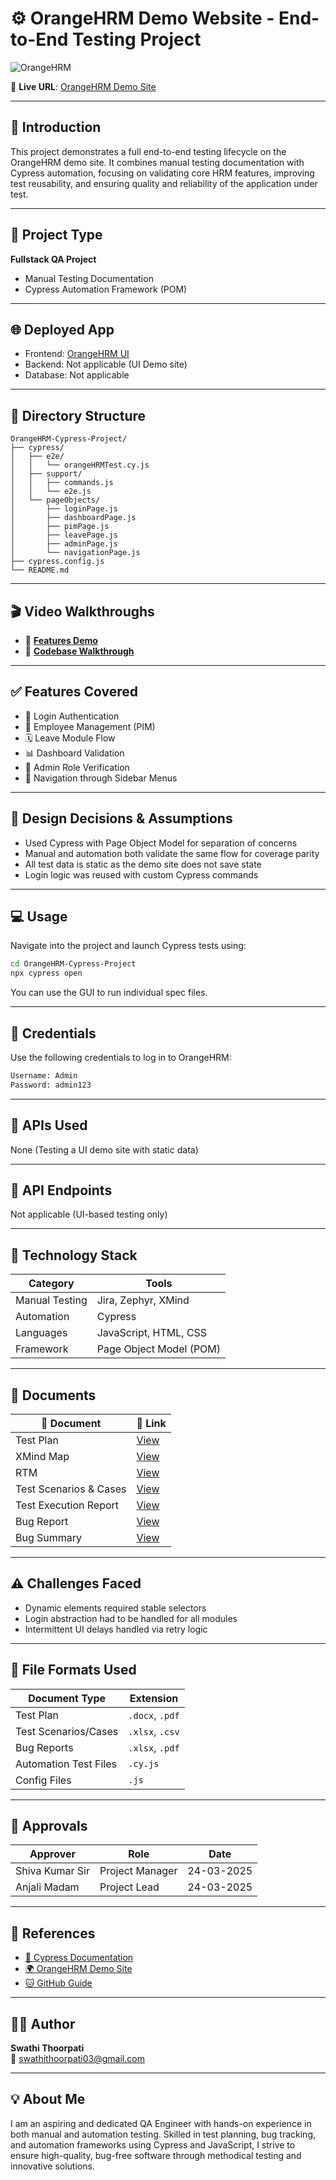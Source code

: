 # ⚙️ OrangeHRM Demo Website - End-to-End Testing Project

![OrangeHRM](https://github.com/user-attachments/assets/36ba2ee6-e6f9-4692-ad6c-46f328915e19)

🔗 **Live URL**: [OrangeHRM Demo Site](https://opensource-demo.orangehrmlive.com/web/index.php/auth/login)

---

## 🧾 Introduction

This project demonstrates a full end-to-end testing lifecycle on the OrangeHRM demo site. It combines manual testing documentation with Cypress automation, focusing on validating core HRM features, improving test reusability, and ensuring quality and reliability of the application under test.

---

## 🚀 Project Type

**Fullstack QA Project**
- Manual Testing Documentation
- Cypress Automation Framework (POM)

---

## 🌐 Deployed App

- Frontend: [OrangeHRM UI](https://opensource-demo.orangehrmlive.com/web/index.php/auth/login)
- Backend: Not applicable (UI Demo site)
- Database: Not applicable

---

## 📁 Directory Structure

```
OrangeHRM-Cypress-Project/
├── cypress/
│   ├── e2e/
│   │   └── orangeHRMTest.cy.js
│   ├── support/
│   │   ├── commands.js
│   │   └── e2e.js
│   └── pageObjects/
│       ├── loginPage.js
│       ├── dashboardPage.js
│       ├── pimPage.js
│       ├── leavePage.js
│       ├── adminPage.js
│       └── navigationPage.js
├── cypress.config.js
└── README.md
```

---

## 🎬 Video Walkthroughs

- 🔗 **[Features Demo](https://drive.google.com/file/d/1mW2xMUowCMeQBkImaQjWoF5qZuOmNI3K/view?usp=drive_link)** 
- 🔗 **[Codebase Walkthrough](https://drive.google.com/file/d/1Wq2xYnvPi5od_X96dKR4Ey6EpxXRHEGG/view?usp=drive_link)**

---

## ✅ Features Covered

- 🔐 Login Authentication
- 🧑 Employee Management (PIM)
- 🗓️ Leave Module Flow
- 📊 Dashboard Validation
- 👤 Admin Role Verification
- 🧭 Navigation through Sidebar Menus

---

## 📐 Design Decisions & Assumptions

- Used Cypress with Page Object Model for separation of concerns
- Manual and automation both validate the same flow for coverage parity
- All test data is static as the demo site does not save state
- Login logic was reused with custom Cypress commands

---

## 💻 Usage

Navigate into the project and launch Cypress tests using:

```bash
cd OrangeHRM-Cypress-Project
npx cypress open
```

You can use the GUI to run individual spec files.

---

## 🔐 Credentials

Use the following credentials to log in to OrangeHRM:

```bash
Username: Admin
Password: admin123
```

---

## 📡 APIs Used

None (Testing a UI demo site with static data)

---

## 🧪 API Endpoints

Not applicable (UI-based testing only)

---

## 🧰 Technology Stack

| Category         | Tools               |
|------------------|---------------------|
| Manual Testing   | Jira, Zephyr, XMind |
| Automation       | Cypress              |
| Languages        | JavaScript, HTML, CSS |
| Framework        | Page Object Model (POM) |

---

## 📘 Documents

| 📄 Document             | 🔗 Link |
|--------------------------|--------|
| Test Plan                | [View](https://docs.google.com/document/d/1jW2MNoxhKw3z4FhTaYVMKSVonxVsAUHttTfZng54I4E/edit?usp=drive_link) |
| XMind Map                | [View](https://drive.google.com/file/d/1y8ESogtrtCn1ZGOnqVlDYYrG-tm4CzT5/view?usp=drive_link) |
| RTM                      | [View](https://docs.google.com/document/d/1fnXlupH7lkOThfcBNztFod7ddWG2-BSjq598PfjYVys/edit?usp=drive_link) |
| Test Scenarios & Cases   | [View](https://docs.google.com/spreadsheets/d/1AHWV_AJR5QWyoYelLIc_OIOO-FnF7jYR/edit?usp=drive_link) |
| Test Execution Report    | [View](https://docs.google.com/document/d/1DAoBeZT1oPYKD8eE96Qkzudj2Jq25UnRNaQsGzPtjEE/edit?usp=drive_link) |
| Bug Report               | [View](https://docs.google.com/spreadsheets/d/1SxHQCopCn9sxKwWhI4rFqyrrXu-QdUBpldXY68d3aRE/edit?usp=drive_link) |
| Bug Summary              | [View](https://docs.google.com/document/d/1DWc1EiT5k4TCSCFPD-SbtRWVr0NJjxrPhenQ0BBK3qA/edit?usp=drive_link) |

---

## ⚠️ Challenges Faced

- Dynamic elements required stable selectors
- Login abstraction had to be handled for all modules
- Intermittent UI delays handled via retry logic

---

## 🧾 File Formats Used

| Document Type          | Extension       |
|------------------------|-----------------|
| Test Plan              | `.docx`, `.pdf` |
| Test Scenarios/Cases   | `.xlsx`, `.csv` |
| Bug Reports            | `.xlsx`, `.pdf` |
| Automation Test Files  | `.cy.js`        |
| Config Files           | `.js`           |

---

## 🏁 Approvals

| Approver        | Role              | Date        |
|-----------------|-------------------|-------------|
| Shiva Kumar Sir | Project Manager   | 24-03-2025  |
| Anjali Madam    | Project Lead      | 24-03-2025  |

---

## 📌 References

- [📘 Cypress Documentation](https://www.cypress.io/)
- [🌍 OrangeHRM Demo Site](https://opensource-demo.orangehrmlive.com/web/index.php/auth/login)
- [🐱 GitHub Guide](https://github.com/git-guides)

---

## 👩‍💻 Author

**Swathi Thoorpati**  
📧 [swathithoorpati03@gmail.com](mailto:swathithoorpati03@gmail.com)

---

## 💡 About Me

I am an aspiring and dedicated QA Engineer with hands-on experience in both manual and automation testing. Skilled in test planning, bug tracking, and automation frameworks using Cypress and JavaScript, I strive to ensure high-quality, bug-free software through methodical testing and innovative solutions.
